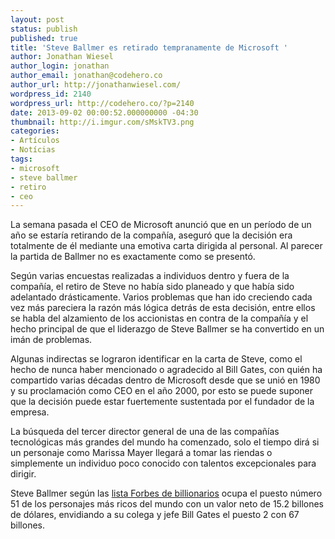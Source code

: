```yaml
---
layout: post
status: publish
published: true
title: 'Steve Ballmer es retirado tempranamente de Microsoft '
author: Jonathan Wiesel
author_login: jonathan
author_email: jonathan@codehero.co
author_url: http://jonathanwiesel.com/
wordpress_id: 2140
wordpress_url: http://codehero.co/?p=2140
date: 2013-09-02 00:00:52.000000000 -04:30
thumbnail: http://i.imgur.com/sMskTV3.png
categories:
- Artículos
- Notícias
tags:
- microsoft
- steve ballmer
- retiro
- ceo
---
```

<p>La semana pasada el CEO de Microsoft anunció que en un período de un año se estaría retirando de la compañía, aseguró que la decisión era totalmente de él mediante una emotiva carta dirigida al personal. Al parecer la partida de Ballmer no es exactamente como se presentó.</p>

<p>Según varias encuestas realizadas a individuos dentro y fuera de la compañía, el retiro de Steve no había sido planeado y que había sido adelantado drásticamente. Varios problemas que han ido creciendo cada vez más pareciera la razón más lógica detrás de esta decisión, entre ellos se habla del alzamiento de los accionistas en contra de la compañía y el hecho principal de que el liderazgo de Steve Ballmer se ha convertido en un imán de problemas.</p>

<p>Algunas indirectas se lograron identificar en la carta de Steve, como el hecho de nunca haber mencionado o agradecido al Bill Gates, con quién ha compartido varias décadas dentro de Microsoft desde que se unió en 1980 y su proclamación como CEO en el año 2000, por esto se puede suponer que la decisión puede estar fuertemente sustentada por el fundador de la empresa.</p>

<p>La búsqueda del tercer director general de una de las compañías tecnológicas más grandes del mundo ha comenzado, solo el tiempo dirá si un personaje como Marissa Mayer llegará a tomar las riendas o simplemente un individuo poco conocido con talentos excepcionales para dirigir.</p>

<p>Steve Ballmer según las <a href="http://www.forbes.com/billionaires">lista Forbes de billionarios</a> ocupa el puesto número 51 de los personajes más ricos del mundo con un valor neto de 15.2 billones de dólares, envidiando a su colega y jefe Bill Gates el puesto 2 con 67 billones.</p>
